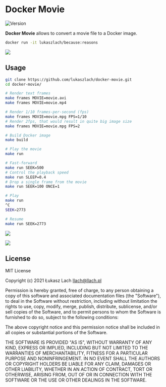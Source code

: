 # Docker Movie

![Version](https://img.shields.io/badge/version-0.1-lightgrey.svg?style=flat)

**Docker Movie** allows to convert a movie file to a Docker image.

```bash
docker run -it lukaszlach/because:reasons
```

![](https://user-images.githubusercontent.com/5011490/131734808-0918cae4-57ba-4c0c-95dd-73bcc04c2fc4.png)

## Usage

```bash
git clone https://github.com/lukaszlach/docker-movie.git
cd docker-movie/
```

```bash
# Render text frames
make frames MOVIE=movie.avi
make frames MOVIE=movie.mp4

# Render 1/10 frames-per-second (fps)
make frames MOVIE=movie.mpg FPS=1/10
# Render 2fps, that would result in quite big image size
make frames MOVIE=movie.mpg FPS=2

# Build Docker image
make build

# Play the movie
make run

# Fast-forward
make run SEEK=500
# Control the playback speed
make run SLEEP=0.4
# Drop a single frame from the movie
make run SEEK=100 ONCE=1
```

```bash
# Play
make run
^C
SEEK=2773

# Resume
make run SEEK=2773
```

![](https://user-images.githubusercontent.com/5011490/131734818-81422d44-1d0b-4b88-b93c-6da3660f59da.png)

![](https://user-images.githubusercontent.com/5011490/131760996-dcc015a6-d2e1-49e4-b7ff-89ebd47c83d8.png)

## License

MIT License

Copyright (c) 2021 Łukasz Lach <llach@llach.pl>

Permission is hereby granted, free of charge, to any person obtaining a copy
of this software and associated documentation files (the "Software"), to deal
in the Software without restriction, including without limitation the rights
to use, copy, modify, merge, publish, distribute, sublicense, and/or sell
copies of the Software, and to permit persons to whom the Software is
furnished to do so, subject to the following conditions:

The above copyright notice and this permission notice shall be included in all
copies or substantial portions of the Software.

THE SOFTWARE IS PROVIDED "AS IS", WITHOUT WARRANTY OF ANY KIND, EXPRESS OR
IMPLIED, INCLUDING BUT NOT LIMITED TO THE WARRANTIES OF MERCHANTABILITY,
FITNESS FOR A PARTICULAR PURPOSE AND NONINFRINGEMENT. IN NO EVENT SHALL THE
AUTHORS OR COPYRIGHT HOLDERS BE LIABLE FOR ANY CLAIM, DAMAGES OR OTHER
LIABILITY, WHETHER IN AN ACTION OF CONTRACT, TORT OR OTHERWISE, ARISING FROM,
OUT OF OR IN CONNECTION WITH THE SOFTWARE OR THE USE OR OTHER DEALINGS IN THE
SOFTWARE.
